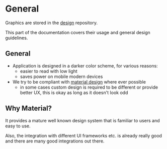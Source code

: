 # General

Graphics are stored in the [design](https://github.com/thymesave/design) repository.

This part of the documentation covers their usage and general design guidelines.

## General

- Application is designed in a darker color scheme, for various reasons:
  - easier to read with low light
  - saves power on mobile modern devices
- We try to be compliant with [material design](https://material.io/design) where ever possible
    - in some cases custom design is required to be different or provide better UX, this is okay as long as it doesn't
      look odd

## Why Material?

It provides a mature well known design system that is familiar to users and easy to use.

Also, the integration with different UI frameworks etc. is already really good and there are many good integrations out
there.
